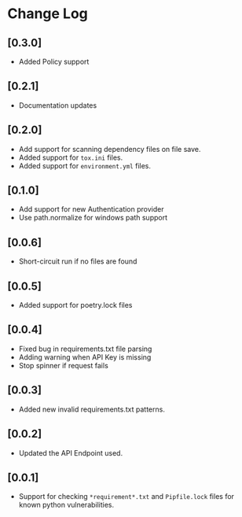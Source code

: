 # Change Log

## [0.3.0]
- Added Policy support

## [0.2.1]
- Documentation updates

## [0.2.0]

- Add support for scanning dependency files on file save.
- Added support for `tox.ini` files.
- Added support for `environment.yml` files.

## [0.1.0]

- Add support for new Authentication provider
- Use path.normalize for windows path support

## [0.0.6]

- Short-circuit run if no files are found

## [0.0.5]

- Added support for poetry.lock files

## [0.0.4]

- Fixed bug in requirements.txt file parsing
- Adding warning when API Key is missing
- Stop spinner if request fails

## [0.0.3]

- Added new invalid requirements.txt patterns.

## [0.0.2]

- Updated the API Endpoint used.

## [0.0.1]

- Support for checking `*requirement*.txt` and `Pipfile.lock` files for known python vulnerabilities.